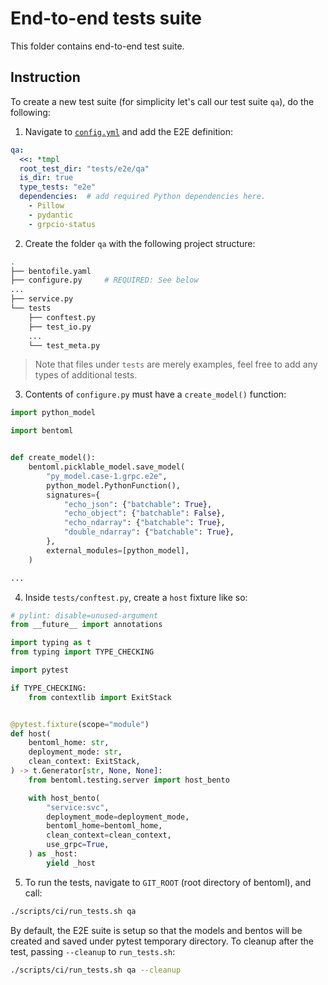 # End-to-end tests suite

This folder contains end-to-end test suite.

## Instruction

To create a new test suite (for simplicity let's call our test suite `qa`), do the following:

1. Navigate to [`config.yml`](../../scripts/ci/config.yml) and add the E2E definition:

```yaml
qa:
  <<: *tmpl
  root_test_dir: "tests/e2e/qa"
  is_dir: true
  type_tests: "e2e"
  dependencies:  # add required Python dependencies here.
    - Pillow
    - pydantic
    - grpcio-status
```

2. Create the folder `qa` with the following project structure:

```bash
.
├── bentofile.yaml
├── configure.py     # REQUIRED: See below
...
├── service.py
└── tests
    ├── conftest.py
    ├── test_io.py
    ...
    └── test_meta.py
```

> Note that files under `tests` are merely examples, feel free to add any types of
> additional tests.

3. Contents of `configure.py` must have a `create_model()` function:

```python
import python_model

import bentoml


def create_model():
    bentoml.picklable_model.save_model(
        "py_model.case-1.grpc.e2e",
        python_model.PythonFunction(),
        signatures={
            "echo_json": {"batchable": True},
            "echo_object": {"batchable": False},
            "echo_ndarray": {"batchable": True},
            "double_ndarray": {"batchable": True},
        },
        external_modules=[python_model],
    )

...
```

4. Inside `tests/conftest.py`, create a `host` fixture like so:

```python
# pylint: disable=unused-argument
from __future__ import annotations

import typing as t
from typing import TYPE_CHECKING

import pytest

if TYPE_CHECKING:
    from contextlib import ExitStack


@pytest.fixture(scope="module")
def host(
    bentoml_home: str,
    deployment_mode: str,
    clean_context: ExitStack,
) -> t.Generator[str, None, None]:
    from bentoml.testing.server import host_bento

    with host_bento(
        "service:svc",
        deployment_mode=deployment_mode,
        bentoml_home=bentoml_home,
        clean_context=clean_context,
        use_grpc=True,
    ) as _host:
        yield _host
```

5. To run the tests, navigate to `GIT_ROOT` (root directory of bentoml), and call:

```bash
./scripts/ci/run_tests.sh qa
```

By default, the E2E suite is setup so that the models and bentos will be created and
saved under pytest temporary directory. To cleanup after the test, passing `--cleanup`
to `run_tests.sh`:

```bash
./scripts/ci/run_tests.sh qa --cleanup
```

